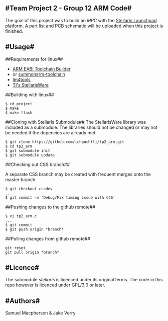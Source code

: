 #Team Project 2 - Group 12 ARM Code#
------------------------------------

The goal of this project was to build an *MPC* with the [Stellaris Launchpad](http://ti.com/stellaris-launchpad) platform. A part list and PCB schematic will be uploaded when this project is finished.

#Usage#
-------

##Requirements for linux##
    
* [ARM EABI Toolchain Builder](https://github.com/jsnyder/arm-eabi-toolchain)
* or [summonarm-toolchain](https://github.com/esden/summon-arm-toolchain)
* [lm4tools](https://github.com/utzig/lm4tools)
* [TI's StellarisWare](https://github.com/yuvadm/stellaris)


##Building with linux##

    $ cd project
    $ make
    $ make flash


##Cloning with Stellaris Submodule##
The StellarisWare library was included as a submodule. The libraries should not be changed or may not be needed if the depencies are already met. 

    $ git clone https://github.com/ichpuchtli/tp2_arm.git
    $ cd tp2_arm
    $ git submodule init
    $ git submodule update


##Checking out CSS branch##

A separate CSS branch may be created with frequent merges onto the master branch

    $ git checkout ccsdev
    ...
    $ git commit -m 'Debug/Fix timing issue with CCS'


##Pushing changes to the github remote##

    $ vi tp2_arm.c
    ...
    $ git commit
    $ git push origin *branch* 

##Pulling changes from github remote##

    git reset
    git pull origin *branch*


#Licence#
---------
The submodule *stellaris* is licenced under its original terms. The code in this repo however is licenced under GPL/3.0 or later.

#Authors#
----------
Samuel Macpherson & Jake Verry

